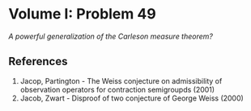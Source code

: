 # Volume I: Problem 49

*A powerful generalization of the Carleson measure theorem?*

## References

1. Jacop, Partington - The Weiss conjecture on admissibility of observation operators for contraction semigroupds (2001)
2. Jacob, Zwart - Disproof of two conjecture of George Weiss (2000)
